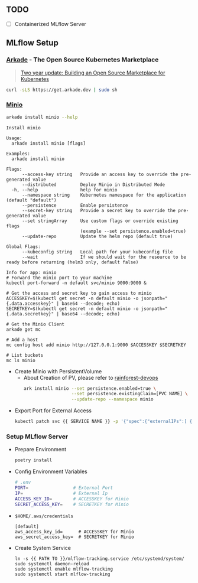 ## TODO

- [ ] Containerized MLflow Server

## MLflow Setup

### [Arkade](https://github.com/alexellis/arkade) - The Open Source Kubernetes Marketplace

> [Two year update: Building an Open Source Marketplace for Kubernetes](https://blog.alexellis.io/kubernetes-marketplace-two-year-update/)

```bash
curl -sLS https://get.arkade.dev | sudo sh
```

### [Minio](https://min.io)

```bash
arkade install minio --help
```

```
Install minio

Usage:
  arkade install minio [flags]

Examples:
  arkade install minio

Flags:
      --access-key string   Provide an access key to override the pre-generated value
      --distributed         Deploy Minio in Distributed Mode
  -h, --help                help for minio
      --namespace string    Kubernetes namespace for the application (default "default")
      --persistence         Enable persistence
      --secret-key string   Provide a secret key to override the pre-generated value
      --set stringArray     Use custom flags or override existing flags
                            (example --set persistence.enabled=true)
      --update-repo         Update the helm repo (default true)

Global Flags:
      --kubeconfig string   Local path for your kubeconfig file
      --wait                If we should wait for the resource to be ready before returning (helm3 only, default false)
```

```
Info for app: minio
# Forward the minio port to your machine
kubectl port-forward -n default svc/minio 9000:9000 &

# Get the access and secret key to gain access to minio
ACCESSKEY=$(kubectl get secret -n default minio -o jsonpath="{.data.accesskey}" | base64 --decode; echo)
SECRETKEY=$(kubectl get secret -n default minio -o jsonpath="{.data.secretkey}" | base64 --decode; echo)

# Get the Minio Client
arkade get mc

# Add a host
mc config host add minio http://127.0.0.1:9000 $ACCESSKEY $SECRETKEY

# List buckets
mc ls minio
```

- Create Minio with PersistentVolume
  - About Creation of PV, please refer to [rainforest-devops](https://raw.githubusercontent.com/rainforest-tools/rainforest-devops/29a2c1e3d1843a4cb7f7f2d10a59dfa057e14f2d/volumes/README.md)
    ```bash
    ark install minio --set persistence.enabled=true \
                      --set persistence.existingClaim=[PVC NAME] \
                      --update-repo --namespace minio
    ```
- Export Port for External Access
  ```bash
  kubectl patch svc {{ SERVICE NAME }} -p '{"spec":{"externalIPs":[ {{ EXTERNAL IP }} ]}}'
  ```

### Setup MLflow Server

- Prepare Environment
  ```bash
  poetry install
  ```
- Config Environment Variables
  ```bash
  # .env
  PORT=                 # External Port
  IP=                   # External Ip
  ACCESS_KEY_ID=        # ACCESSKEY for Minio
  SECRET_ACCESS_KEY=    # SECRETKEY for Minio
  ```
- `$HOME/.aws/credentials`
  ```
  [default]
  aws_access_key_id=      # ACCESSKEY for Minio
  aws_secret_access_key=  # SECRETKEY for Minio
  ```
- Create System Service
  ```
  ln -s {{ PATH TO }}/mlflow-tracking.service /etc/systemd/system/
  sudo systemctl daemon-reload
  sudo systemctl enable mlflow-tracking
  sudo systemctl start mlflow-tracking
  ```
